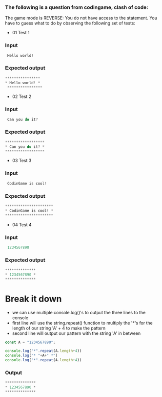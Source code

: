 [category]: <> (Coding)
[date]: <> (2023/04/05)
[title]: <> (Codingame Question 15)

### The following is a question from codingame, clash of code:

 The game mode is REVERSE: You do not have access to the statement. You have to guess what to do by observing the following set of tests:

- 01 Test 1

### Input

```javascript
 Hello world!
 ```

### Expected output
 
 ```javascript
 ****************
 * Hello world! *
  ****************
  ```

- 02 Test 2

### Input

```javascript
 Can you do it?
 ```
### Expected output
 
 ```javascript
 ******************
 * Can you do it? *
 ******************
 ```

- 03 Test 3

### Input

```javascript
 CodinGame is cool!
 ```

### Expected output
 
 ```javascript
 **********************
 * CodinGame is cool! *
 **********************
 ```

- 04 Test 4

### Input

```javascript
 1234567890
 ```
### Expected output

 ```javascript
 **************
 * 1234567890 *
 **************
```
# Break it down
- we can use multiple console.log()'s to output the three lines to the console
- first line will use the string.repeat() function to multiply the '*'s for the length of our string 'A' + 4 to make the pattern
- second line will output our pattern with the string 'A' in between

```javascript
const A = "1234567890";

console.log("*".repeat(A.length+4))
console.log("* "+A+" *")
console.log("*".repeat(A.length+4))
```

### Output

 ```javascript
 **************
 * 1234567890 *
 **************
```